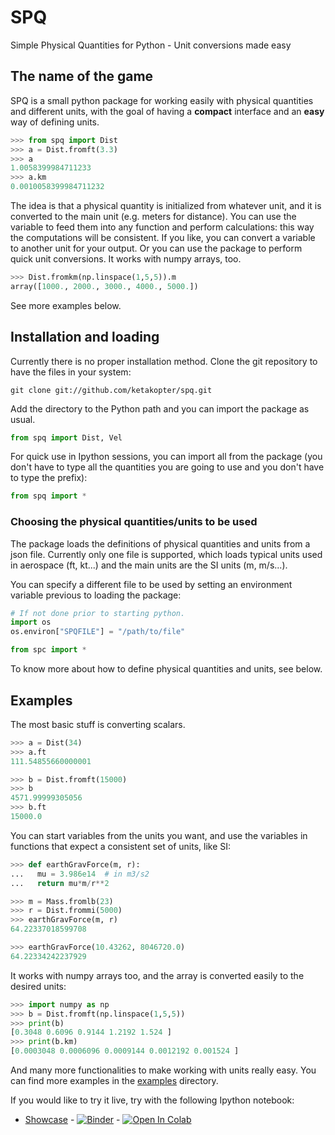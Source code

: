 # SPQ
Simple Physical Quantities for Python - Unit conversions made easy

## The name of the game

SPQ is a small python package for working easily with physical quantities and different units, with the goal of having a **compact** interface and an **easy** way of defining units.

```python
>>> from spq import Dist
>>> a = Dist.fromft(3.3)
>>> a
1.0058399984711233
>>> a.km
0.0010058399984711232
```

The idea is that a physical quantity is initialized from whatever unit, and it is converted to the main unit (e.g. meters for distance). You can use the variable to feed them into any function and perform calculations: this way the computations will be consistent. If you like, you can convert a variable to another unit for your output. Or you can use the package to perform quick unit conversions. It works with numpy arrays, too.

```python
>>> Dist.fromkm(np.linspace(1,5,5)).m
array([1000., 2000., 3000., 4000., 5000.])
```

See more examples below.

## Installation and loading

Currently there is no proper installation method. Clone the git repository to have the files in your system:

```
git clone git://github.com/ketakopter/spq.git
```

Add the directory to the Python path and you can import the package as usual. 

```python
from spq import Dist, Vel
```

For quick use in Ipython sessions, you can import all from the package (you don't have to type all the quantities you are going to use and you don't have to type the prefix):

```python
from spq import *
```

### Choosing the physical quantities/units to be used

The package loads the definitions of physical quantities and units from a json file. Currently only one file is supported, which loads typical units used in aerospace (ft, kt...) and the main units are the SI units (m, m/s...).

You can specify a different file to be used by setting an environment variable previous to loading the package:

```python
# If not done prior to starting python.
import os
os.environ["SPQFILE"] = "/path/to/file"

from spc import *
```

To know more about how to define physical quantities and units, see below.

## Examples

The most basic stuff is converting scalars.

```python
>>> a = Dist(34)
>>> a.ft
111.54855660000001

>>> b = Dist.fromft(15000)
>>> b
4571.99999305056
>>> b.ft
15000.0
```

You can start variables from the units you want, and use the variables in functions that expect a consistent set of units, like SI:

```python
>>> def earthGravForce(m, r):
...   mu = 3.986e14  # in m3/s2
...   return mu*m/r**2

>>> m = Mass.fromlb(23)
>>> r = Dist.frommi(5000)
>>> earthGravForce(m, r)
64.22337018599708

>>> earthGravForce(10.43262, 8046720.0)
64.22334242237929
```

It works with numpy arrays too, and the array is converted easily to the desired units:

```python
>>> import numpy as np
>>> b = Dist.fromft(np.linspace(1,5,5))
>>> print(b)
[0.3048 0.6096 0.9144 1.2192 1.524 ]
>>> print(b.km)
[0.0003048 0.0006096 0.0009144 0.0012192 0.001524 ]
```

And many more functionalities to make working with units really easy. You can find more examples in the [examples](examples) directory.

If you would like to try it live, try with the following Ipython notebook:

* [Showcase](examples/Spq_showcase.ipynb) - [![Binder](https://mybinder.org/badge_logo.svg)](https://mybinder.org/v2/gh/ketakopter/spq/HEAD?filepath=examples%2FSpq_showcase.ipynb) - [![Open In Colab](https://colab.research.google.com/assets/colab-badge.svg)](https://colab.research.google.com/github/ketakopter/spq/blob/main/examples/Spq_showcase.ipynb)



